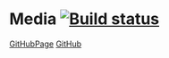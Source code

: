 # Media [![Build status](https://ci.appveyor.com/api/projects/status/liogl0q39dxsnnu6?svg=true)](https://ci.appveyor.com/project/kos4/ahj-moneworks-media)
[GitHubPage](https://kos4.github.io/ahj-homeworks_media/)
[GitHub](https://github.com/kos4/ahj-homeworks_media)

